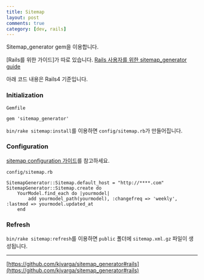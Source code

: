 ```yaml
---
title: Sitemap
layout: post
comments: true
category: [dev, rails]
--- 
```


Sitemap_generator gem을 이용합니다.

[Rails를 위한 가이드]가 따로 있습니다. [Rails 사용자를 위한 sitemap_generator guide](https://github.com/kjvarga/sitemap_generator#rails)

아래 코드 내용은 Rails4 기준입니다.

### Initialization

`Gemfile`

    gem 'sitemap_generator'

`bin/rake sitemap:install`를 이용하면 `config/sitemap.rb`가 만들어집니다.




### Configuration

[sitemap configuration 가이드](https://github.com/kjvarga/sitemap_generator#sitemap-configuration)를 참고하세요.

`config/sitemap.rb`

    SitemapGenerator::Sitemap.default_host = "http://****.com"
    SitemapGenerator::Sitemap.create do
        YourModel.find_each do |yourmodel|
            add yourmodel_path(yourmodel), :changefreq => 'weekly', :lastmod => yourmodel.updated_at
        end


### Refresh

`bin/rake sitemap:refresh`를 이용하면 `public` 폴더에 `sitemap.xml.gz` 파일이 생성됩니다.

---

[https://github.com/kjvarga/sitemap_generator#rails](https://github.com/kjvarga/sitemap_generator#rails)
